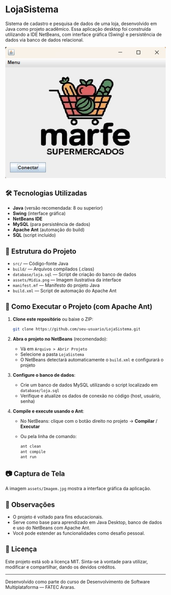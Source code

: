 # LojaSistema

Sistema de cadastro e pesquisa de dados de uma loja, desenvolvido em Java como projeto acadêmico. Essa aplicação desktop foi construída utilizando a IDE NetBeans, com interface gráfica (Swing) e persistência de dados via banco de dados relacional.

![Print do Sistema](assets/Imagem.jpg)

## 🛠️ Tecnologias Utilizadas

- **Java** (versão recomendada: 8 ou superior)
- **Swing** (interface gráfica)
- **NetBeans IDE**
- **MySQL** (para persistência de dados)
- **Apache Ant** (automação do build)
- **SQL** (script incluído)

## 📁 Estrutura do Projeto

- `src/` — Código-fonte Java
- `build/` — Arquivos compilados (.class)
- `database/loja.sql` — Script de criação do banco de dados
- `assets/Midia.png` — Imagem ilustrativa da interface
- `manifest.mf` — Manifesto do projeto Java
- `build.xml` — Script de automação do Apache Ant

## 🚀 Como Executar o Projeto (com Apache Ant)

1. **Clone este repositório** ou baixe o ZIP:

   ```bash
   git clone https://github.com/seu-usuario/LojaSistema.git
   ```

2. **Abra o projeto no NetBeans** (recomendado):

   - Vá em `Arquivo > Abrir Projeto`
   - Selecione a pasta `LojaSistema`
   - O NetBeans detectará automaticamente o `build.xml` e configurará o projeto

3. **Configure o banco de dados**:

   - Crie um banco de dados MySQL utilizando o script localizado em `database/loja.sql`
   - Verifique e atualize os dados de conexão no código (host, usuário, senha)

4. **Compile e execute usando o Ant**:

   - No NetBeans: clique com o botão direito no projeto → **Compilar** / **Executar**
   - Ou pela linha de comando:

     ```bash
     ant clean
     ant compile
     ant run
     ```

## 📷 Captura de Tela

A imagem `assets/Imagem.jpg` mostra a interface gráfica da aplicação.

## 📌 Observações

- O projeto é voltado para fins educacionais.
- Serve como base para aprendizado em Java Desktop, banco de dados e uso do NetBeans com Apache Ant.
- Você pode estender as funcionalidades como desafio pessoal.

## 📄 Licença

Este projeto está sob a licença MIT. Sinta-se à vontade para utilizar, modificar e compartilhar, dando os devidos créditos.

---

Desenvolvido como parte do curso de Desenvolvimento de Software Multiplataforma — FATEC Araras.
